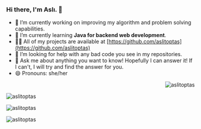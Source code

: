 ### Hi there, I'm Aslı. 👋

- 🔭 I’m currently working on improving my algorithm and problem solving capabilities.
- 🌱 I’m currently learning **Java for backend web development**.
- 👨‍💻 All of my projects are available at [https://github.com/aslitoptas](https://github.com/aslitoptas)
- 🤔 I’m looking for help with any bad code you see in my repositories.
- 💬 Ask me about anything you want to know! Hopefully I can answer it! If I can't, I will try and find the answer for you.
- 😄 Pronouns: she/her

<p align="right"> <img src="https://komarev.com/ghpvc/?username=aslitoptas&label=Profile%20views&color=0e75b6&style=flat" alt="aslitoptas" /> </p>

<p><img align="center" src="https://github-readme-stats.vercel.app/api/top-langs?username=aslitoptas&show_icons=true&locale=en&layout=compact" alt="aslitoptas" /></p>

<p><img align="center" src="https://github-readme-stats.vercel.app/api?username=aslitoptas&show_icons=true&locale=en" alt="aslitoptas" /></p>

<p><img align="center" src="https://github-readme-streak-stats.herokuapp.com/?user=aslitoptas&" alt="aslitoptas" /></p>
